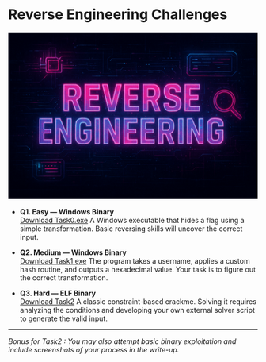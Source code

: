 # Reverse Engineering Challenges

![Reverse Engineering Banner](./imgs/banner.png)

- **Q1. Easy — Windows Binary**  
  [Download Task0.exe](./Task0.exe)
  A Windows executable that hides a flag using a simple transformation.
  Basic reversing skills will uncover the correct input.

- **Q2. Medium — Windows Binary**  
  [Download Task1.exe](./Task1.exe)
  The program takes a username, applies a custom hash routine, and outputs a hexadecimal value. 
  Your task is to figure out the correct transformation.  

- **Q3. Hard — ELF Binary**  
  [Download Task2](./Task2)
  A classic constraint-based crackme. 
  Solving it requires analyzing the conditions and developing your own external solver script to generate the valid input.

---

*Bonus for Task2 : You may also attempt basic binary exploitation and include screenshots of your process in the write-up.*

